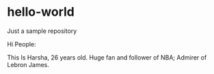 # hello-world
Just a sample repository


Hi People:

This Is Harsha, 26 years old. Huge fan and follower of NBA; Admirer of Lebron James.
